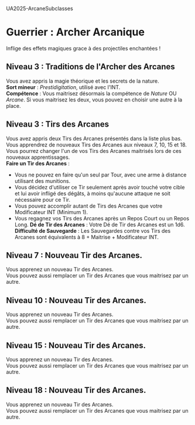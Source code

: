 UA2025-ArcaneSubclasses

# Guerrier : Archer Arcanique
Inflige des effets magiques grace à des projectiles enchantées !

## Niveau 3 : Traditions de l'Archer des Arcanes
Vous avez appris la magie théorique et les secrets de la nature.  
**Sort mineur** : *Prestidigitation*, utilisé avec l'INT.  
**Compétence** : Vous maitrisez désormais la compétence de *Nature* OU *Arcane*. Si vous maitrisez les deux, vous pouvez en choisir une autre à la place.  

## Niveau 3 : Tirs des Arcanes
Vous avez appris deux Tirs des Arcanes présentés dans la liste plus bas.   
Vous apprendrez de nouveaux Tirs des Arcanes aux niveaux 7, 10, 15 et 18.  
Vous pourrez changer l'un de vos Tirs des Arcanes maitrisés lors de ces nouveaux apprentissages.  
**Faire un Tir des Arcanes** : 
- Vous ne pouvez en faire qu'un seul par Tour, avec une arme à distance utilisant des munitions.  
- Vous décidez d'utiliser ce Tir seulement après avoir touché votre cible et lui avoir infligé des dégâts, à moins qu'aucune attaque ne soit nécessaire pour ce Tir.
- Vous pouvez accomplir autant de Tirs des Arcanes que votre Modificateur INT (Minimum 1).
- Vous regagnez vos Tirs des Arcanes après un Repos Court ou un Repos Long.
**Dé de Tir des Arcanes** : Votre Dé de Tir des Arcanes est un 1d6.
**Difficulté de Sauvegarde** : Les Sauvegardes contre vos Tirs des Arcanes sont équivalents à 8 + Maitrise + Modificateur INT. 

## Niveau 7 : Nouveau Tir des Arcanes.
Vous apprenez un nouveau Tir des Arcanes.  
Vous pouvez aussi remplacer un Tir des Arcanes que vous maitrisez par un autre.  

## Niveau 10 : Nouveau Tir des Arcanes.
Vous apprenez un nouveau Tir des Arcanes.  
Vous pouvez aussi remplacer un Tir des Arcanes que vous maitrisez par un autre.  

## Niveau 15 : Nouveau Tir des Arcanes.
Vous apprenez un nouveau Tir des Arcanes.  
Vous pouvez aussi remplacer un Tir des Arcanes que vous maitrisez par un autre.  

## Niveau 18 : Nouveau Tir des Arcanes.
Vous apprenez un nouveau Tir des Arcanes.  
Vous pouvez aussi remplacer un Tir des Arcanes que vous maitrisez par un autre.  
